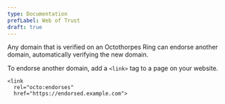 ```yaml
---
type: Documentation
prefLabel: Web of Trust
draft: true
---
```


Any domain that is verified on an Octothorpes Ring can endorse another domain, automatically verifying the new domain. 

To endorse another domain, add a `<link>` tag to a page on your website. 

```
<link
  rel="octo:endorses"
  href="https://endorsed.example.com">
```
